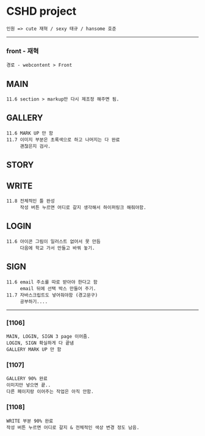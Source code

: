 # CSHD project
    인원 => cute 재혁 / sexy 태규 / hansome 호준
 <hr>

 ### front - 재혁
    경로 - webcontent > Front

## MAIN
    11.6 section > markup만 다시 제조정 해주면 됨.

## GALLERY
    11.6 MARK UP 만 함
    11.7 이미지 부분은 초록색으로 하고 나머지는 다 완료
         괜찮은지 검사.


## STORY

## WRITE
    11.8 전체적인 틀 완성
         작성 버튼 누르면 어디로 갈지 생각해서 하이퍼링크 해줘야함.
         
## LOGIN
    11.6 아이콘 그림이 일러스트 없어서 못 만듬
         다음에 학교 가서 만들고 바꿔 놓기.

## SIGN
    11.6 email 주소를 따로 받아야 한다고 함
         email 뒤에 선택 박스 만들어 주기.
    11.7 자바스크립트도 넣어줘야함 (경고문구)
         공부하기....

 <hr>

 ### [1106]
    MAIN, LOGIN, SIGN 3 page 이어줌.
    LOGIN, SIGN 확실하게 다 끝냄
    GALLERY MARK UP 만 함

 ### [1107]
    GALLERY 90% 완료
    이미지만 넣으면 끝..
    다른 페이지랑 이어주는 작업은 아직 안함.

### [1108]
    WRITE 부분 90% 완료
    작성 버튼 누르면 어디로 갈지 & 전체적인 색상 변경 정도 남음.
